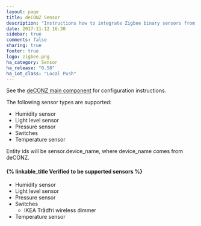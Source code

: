 ```yaml
---
layout: page
title: deCONZ Sensor
description: "Instructions how to integrate Zigbee binary sensors from deCONZ into Home Assistant."
date: 2017-11-12 16:30
sidebar: true
comments: false
sharing: true
footer: true
logo: zigbee.png
ha_category: Sensor
ha_release: "0.58"
ha_iot_class: "Local Push"
---
```


See the [deCONZ main component](/components/deconz/) for configuration instructions.

The following sensor types are supported:

 * Humidity sensor
 * Light level sensor
 * Pressure sensor
 * Switches
 * Temperature sensor

Entity ids will be sensor.device_name, where device_name comes from deCONZ.

#### {% linkable_title Verified to be supported sensors %}

- Humidity sensor
- Light level sensor
- Pressure sensor
- Switches
  - IKEA Trådfri wireless dimmer
- Temperature sensor
